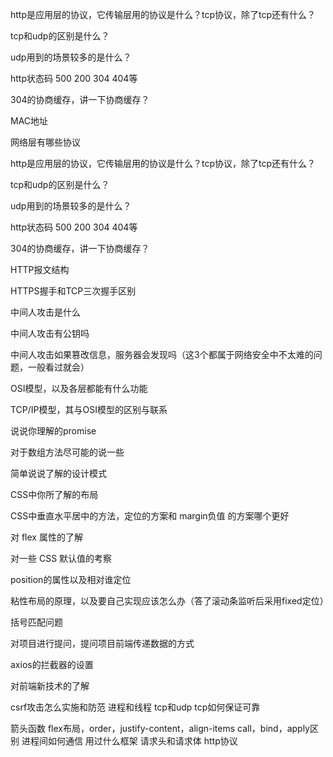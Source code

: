 http是应用层的协议，它传输层用的协议是什么？tcp协议，除了tcp还有什么？

tcp和udp的区别是什么？

udp用到的场景较多的是什么？

http状态码 500 200 304 404等

304的协商缓存，讲一下协商缓存？

MAC地址

网络层有哪些协议

http是应用层的协议，它传输层用的协议是什么？tcp协议，除了tcp还有什么？

tcp和udp的区别是什么？

udp用到的场景较多的是什么？

http状态码 500 200 304 404等

304的协商缓存，讲一下协商缓存？

HTTP报文结构

HTTPS握手和TCP三次握手区别

中间人攻击是什么

中间人攻击有公钥吗

中间人攻击如果篡改信息，服务器会发现吗（这3个都属于网络安全中不太难的问题，一般看过就会）

OSI模型，以及各层都能有什么功能

TCP/IP模型，其与OSI模型的区别与联系

说说你理解的promise

对于数组方法尽可能的说一些

简单说说了解的设计模式

CSS中你所了解的布局

CSS中垂直水平居中的方法，定位的方案和 margin负值 的方案哪个更好

对 flex 属性的了解

对一些 CSS 默认值的考察

position的属性以及相对谁定位

粘性布局的原理，以及要自己实现应该怎么办（答了滚动条监听后采用fixed定位）

括号匹配问题

对项目进行提问，提问项目前端传递数据的方式

axios的拦截器的设置

对前端新技术的了解

csrf攻击怎么实施和防范 
进程和线程 
tcp和udp 
tcp如何保证可靠 

箭头函数 
flex布局，order，justify-content，align-items 
call，bind，apply区别 
进程间如何通信 
用过什么框架 
请求头和请求体 
http协议 
